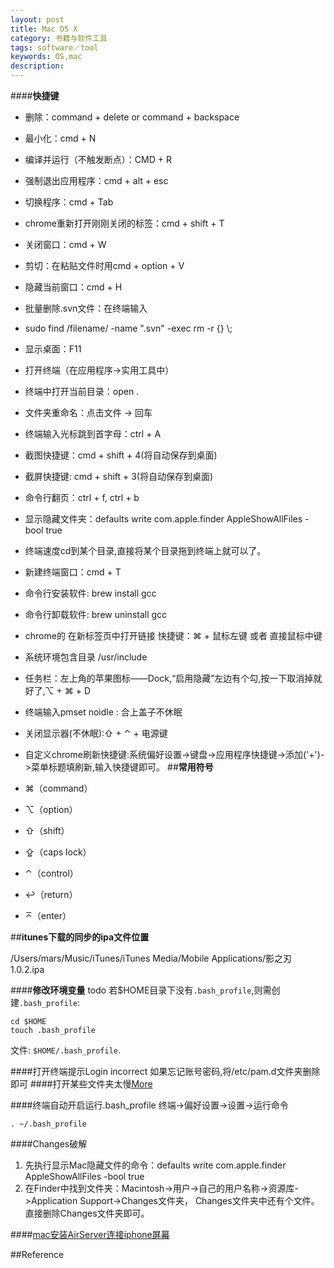 ```yaml
---
layout: post
title: Mac OS X
category: 书籍与软件工具
tags: software／tool
keywords: OS,mac
description: 
---
```



####**快捷键**

* 删除：command + delete or command + backspace
* 最小化：cmd + N
* 编译并运行（不触发断点）：CMD + R 
* 强制退出应用程序：cmd + alt + esc
* 切换程序：cmd + Tab
* chrome重新打开刚刚关闭的标签：cmd + shift + T
* 关闭窗口：cmd + W
* 剪切：在粘贴文件时用cmd + option + V
* 隐藏当前窗口：cmd + H
* 批量删除.svn文件：在终端输入
* sudo find /filename/ -name ".svn" -exec rm -r {} \\;
* 显示桌面：F11
* 打开终端（在应用程序-\>实用工具中）
* 终端中打开当前目录：open .
* 文件夹重命名：点击文件 -\> 回车
* 终端输入光标跳到首字母：ctrl + A
* 截图快捷键：cmd + shift + 4(将自动保存到桌面)
* 截屏快捷键: cmd + shift + 3(将自动保存到桌面)
* 命令行翻页：ctrl + f, ctrl + b
* 显示隐藏文件夹：defaults write com.apple.finder AppleShowAllFiles -bool true
* 终端速度cd到某个目录,直接将某个目录拖到终端上就可以了。
* 新建终端窗口：cmd + T
* 命令行安装软件: brew install gcc
* 命令行卸载软件: brew uninstall gcc
* chrome的 在新标签页中打开链接 快捷键：⌘ + 鼠标左键  或者 直接鼠标中键
* 系统环境包含目录 /usr/include
* 任务栏：左上角的苹果图标——Dock,“启用隐藏”左边有个勾,按一下取消掉就好了,⌥ + ⌘ + D
* 终端输入pmset noidle : 合上盖子不休眠
* 关闭显示器(不休眠):⇧ + ⌃ + 电源键
* 自定义chrome刷新快捷键:系统偏好设置->键盘->应用程序快捷键->添加('+')->菜单标题填刷新,输入快捷键即可。
##**常用符号**

* ⌘（command）
* ⌥（option）
* ⇧（shift）
* ⇪（caps lock）
* ⌃（control）
* ↩（return）
* ⌅（enter）

##**itunes下载的同步的ipa文件位置**

/Users/mars/Music/iTunes/iTunes Media/Mobile Applications/影之刃 1.0.2.ipa

####**修改环境变量** todo
若$HOME目录下没有`.bash_profile`,则需创建`.bash_profile`:

```
cd $HOME
touch .bash_profile
```
文件: `$HOME/.bash_profile`.

####打开终端提示Login incorrect
如果忘记账号密码,将/etc/pam.d文件夹删除即可
####打开某些文件夹太慢[More](http://www.macx.cn/MINI/Default.asp?89-910818-0-0-0-0-0-a-.htm)


####终端自动开启运行.bash_profile
终端->偏好设置->设置->运行命令

```
. ~/.bash_profile
```
####Changes破解
1. 先执行显示Mac隐藏文件的命令：defaults write com.apple.finder AppleShowAllFiles -bool true
2. 在Finder中找到文件夹：Macintosh->用户->自己的用户名称->资源库->Application Support->Changes文件夹，
Changes文件夹中还有个文件。
直接删除Changes文件夹即可。


####[mac安装AirServer连接iphone屏幕](http://jingyan.baidu.com/article/64d05a027d9108de55f73b2b.html)

##Reference

